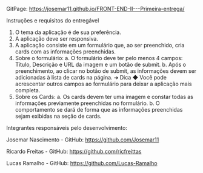 GitPage: https://josemar11.github.io/FRONT-END-II---Primeira-entrega/

Instruções e requisitos do entregável
1. O tema da aplicação é de sua preferência.
2. A aplicação deve ser responsiva.
3. A aplicação consiste em um formulário que, ao ser preenchido, cria cards com as
informações preenchidas.
4. Sobre o formulário:
a. O formulário deve ter pelo menos 4 campos: Título, Descrição e URL da
imagem e um botão de submit.
b. Após o preenchimento, ao clicar no botão de submit, as informações devem
ser adicionadas à lista de cards na página.
➔ Dica
◆ Você pode acrescentar outros campos ao formulário para deixar a
aplicação mais completa.
5. Sobre os Cards:
a. Os cards devem ter uma imagem e constar todas as informações previamente
preenchidas no formulário.
b. O comportamento se dará de forma que as informações preenchidas sejam
exibidas na seção de cards.


Integrantes responsáveis pelo desenvolvimento:

Josemar Nascimento - GitHub: https://github.com/Josemar11

Ricardo Freitas - GitHub: https://github.com/ricfreittas

Lucas Ramalho - GitHub: https://github.com/Lucas-Ramalho

